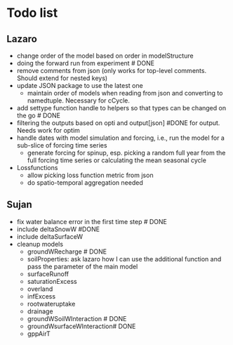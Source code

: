 # Todo list

## Lazaro

- change order of the model based on order in modelStructure
- doing the forward run from experiment # DONE
- remove comments from json (only works for top-level comments. Should extend for nested keys)
- update JSON package to use the latest one
  - maintain order of models when reading from json and converting to namedtuple. Necessary for cCycle.
- add settype function handle to helpers so that types can be changed on the go # DONE
- filtering the outputs based on opti and output[json] #DONE for output. Needs work for optim
- handle dates with model simulation and forcing, i.e., run the model for a sub-slice of forcing time series
  - generate forcing for spinup, esp. picking a random full year from the full forcing time series or calculating the mean seasonal cycle
- Lossfunctions
  - allow picking loss function metric from json
  - do spatio-temporal aggregation needed

## Sujan

- fix water balance error in the first time step # DONE
- include deltaSnowW #DONE
- include deltaSurfaceW
- cleanup models
  - groundWRecharge # DONE
  - soilProperties: ask lazaro how I can use the additional function and pass the parameter of the main model
  - surfaceRunoff
  - saturationExcess
  - overland
  - infExcess
  - rootwateruptake
  - drainage
  - groundWSoilWInteraction # DONE
  - groundWsurfaceWInteraction# DONE
  - gppAirT
